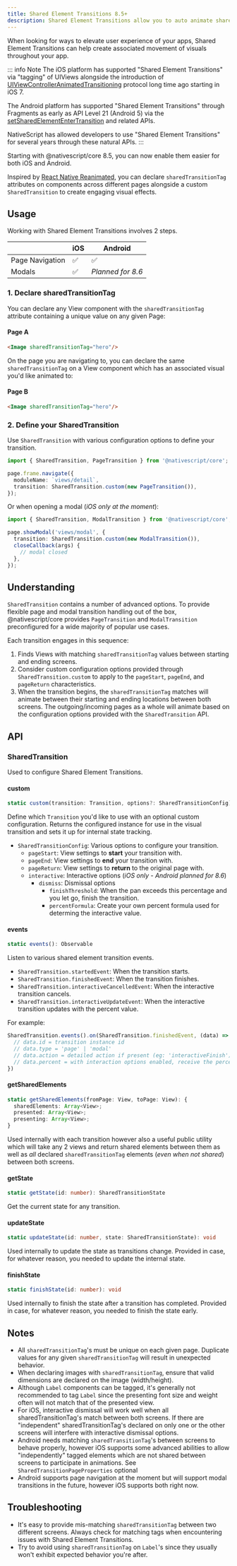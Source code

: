 ```yaml
---
title: Shared Element Transitions 8.5+
description: Shared Element Transitions allow you to auto animate shared elements from one screen to the next allowing you to deliver smooth navigational experiences.
---
```


When looking for ways to elevate user experience of your apps, Shared Element Transitions can help create associated movement of visuals throughout your app.

::: info Note
The iOS platform has supported "Shared Element Transitions" via "tagging" of UIViews alongside the introduction of [UIViewControllerAnimatedTransitioning](UIViewControllerAnimatedTransitioning) protocol long time ago starting in iOS 7.

The Android platform has supported "Shared Element Transitions" through Fragments as early as API Level 21 (Android 5) via the [setSharedElementEnterTransition](https://developer.android.com/reference/android/app/Fragment#setSharedElementEnterTransition(android.transition.Transition)) and related APIs.

NativeScript has allowed developers to use "Shared Element Transitions" for several years through these natural APIs.
:::

Starting with @nativescript/core 8.5, you can now enable them easier for both iOS and Android.

Inspired by [React Native Reanimated](https://docs.swmansion.com/react-native-reanimated/docs/api/sharedElementTransitions/), you can declare `sharedTransitionTag` attributes on components across different pages alongside a custom `SharedTransition` to create engaging visual effects.

## Usage

Working with Shared Element Transitions involves 2 steps.

|       | iOS      | Android |
| ----------- | ----------- | ----------- |
| Page Navigation      | ✅       | ✅        |
| Modals   | ✅    | *Planned for 8.6*        |


### 1. Declare sharedTransitionTag

You can declare any View component with the `sharedTransitionTag` attribute containing a unique value on any given Page:

#### Page A

```html
<Image sharedTransitionTag="hero"/>
```

On the page you are navigating to, you can declare the same `sharedTransitionTag` on a View component which has an associated visual you'd like animated to:

#### Page B

```html
<Image sharedTransitionTag="hero"/>
```

### 2. Define your SharedTransition

Use `SharedTransition` with various configuration options to define your transition.

```ts
import { SharedTransition, PageTransition } from '@nativescript/core';

page.frame.navigate({
  moduleName: `views/detail`,
  transition: SharedTransition.custom(new PageTransition()),
});
```

Or when opening a modal (*iOS only at the moment*):

```ts
import { SharedTransition, ModalTransition } from '@nativescript/core';

page.showModal('views/modal', {
  transition: SharedTransition.custom(new ModalTransition()),
  closeCallback(args) {
    // modal closed
  },
});
```

## Understanding

`SharedTransition` contains a number of advanced options. To provide flexible page and modal transition handling out of the box, @nativescript/core provides `PageTransition` and `ModalTransition` preconfigured for a wide majority of popular use cases.

Each transition engages in this sequence:
1. Finds Views with matching `sharedTransitionTag` values between starting and ending screens.
2. Consider custom configuration options provided through `SharedTransition.custom` to apply to the `pageStart`, `pageEnd`, and `pageReturn` characteristics.
3. When the transition begins, the `sharedTransitionTag` matches will animate between their starting and ending locations between both screens. The outgoing/incoming pages as a whole will animate based on the configuration options provided with the `SharedTransition` API.

## API

### SharedTransition

Used to configure Shared Element Transitions.

#### custom

```ts
static custom(transition: Transition, options?: SharedTransitionConfig): { instance: Transition }
```

Define which `Transition` you'd like to use with an optional custom configuration. Returns the configured instance for use in the visual transition and sets it up for internal state tracking.

- `SharedTransitionConfig`: Various options to configure your transition.
  - `pageStart`: View settings to **start** your transition with.
  - `pageEnd`: View settings to **end** your transition with.
  - `pageReturn`: View settings to **return** to the original page with.
  - `interactive`: Interactive options (*iOS only - Android planned for 8.6*)
    - `dismiss`: Dismissal options
      - `finishThreshold`: When the pan exceeds this percentage and you let go, finish the transition.
      - `percentFormula`: Create your own percent formula used for determing the interactive value.

#### events

```ts
static events(): Observable
```

Listen to various shared element transition events.

- `SharedTransition.startedEvent`: When the transition starts.
- `SharedTransition.finishedEvent`: When the transition finishes.
- `SharedTransition.interactiveCancelledEvent`: When the interactive transition cancels.
- `SharedTransition.interactiveUpdateEvent`: When the interactive transition updates with the percent value.

For example:

```ts
SharedTransition.events().on(SharedTransition.finishedEvent, (data) => {
  // data.id = transition instance id
  // data.type = 'page' | 'modal'
  // data.action = detailed action if present (eg: 'interactiveFinish')
  // data.percent = with interaction options enabled, receive the percent of interaction from start to finish
})
```

#### getSharedElements

```ts
static getSharedElements(fromPage: View, toPage: View): {
  sharedElements: Array<View>;
  presented: Array<View>;
  presenting: Array<View>;
}
```

Used internally with each transition however also a useful public utility which will take any 2 views and return shared elements between them as well as *all* declared `sharedTransitionTag` elements (*even when not shared*) between both screens.

#### getState

```ts
static getState(id: number): SharedTransitionState
```

Get the current state for any transition.

#### updateState

```ts
static updateState(id: number, state: SharedTransitionState): void
```

Used internally to update the state as transitions change. Provided in case, for whatever reason, you needed to update the internal state.

#### finishState

```ts
static finishState(id: number): void
```

Used internally to finish the state after a transition has completed. Provided in case, for whatever reason, you needed to finish the state early.

## Notes

- All `sharedTransitionTag`'s must be unique on each given page. Duplicate values for any given `sharedTransitionTag` will result in unexpected behavior.
- When declaring images with `sharedTransitionTag`, ensure that valid dimensions are declared on the image (width/height).
- Although `Label` components can be tagged, it's generally not recommended to tag `Label` since the presenting font size and weight often will not match that of the presented view.
- For iOS, interactive dismissal will work well when all sharedTransitionTag's match between both screens. If there are "independent" sharedTransitionTag's declared on only one or the other screens will interfere with interactive dismissal options.
- Android needs matching `sharedTransitionTag`'s between screens to behave properly, however iOS supports some advanced abilities to allow "independently" tagged elements which are not shared between screens to participate in animations. See `SharedTransitionPageProperties` optional 
- Android supports page navigation at the moment but will support modal transitions in the future, however iOS supports both right now.

## Troubleshooting

- It's easy to provide mis-matching `sharedTransitionTag` between two different screens. Always check for matching tags when encountering issues with Shared Element Transitions.
- Try to avoid using `sharedTransitionTag` on `Label`'s since they usually won't exhibit expected behavior you're after.